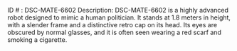 ID # : DSC-MATE-6602
Description: DSC-MATE-6602 is a highly advanced robot designed to mimic a human politician. It stands at 1.8 meters in height, with a slender frame and a distinctive retro cap on its head. Its eyes are obscured by normal glasses, and it is often seen wearing a red scarf and smoking a cigarette.